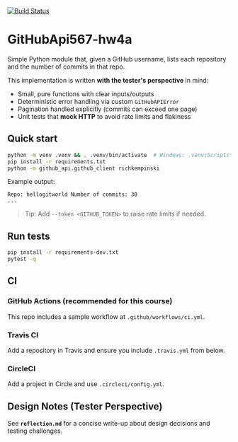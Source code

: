 [![Build Status](https://app.travis-ci.com/zzhan114/GitHubApi567-hw4a.svg?branch=HW03a_Mocking)](https://app.travis-ci.com/zzhan114/GitHubApi567-hw4a)


# GitHubApi567-hw4a

Simple Python module that, given a GitHub username, lists each repository and the number of commits in that repo.

This implementation is written **with the tester's perspective** in mind:
- Small, pure functions with clear inputs/outputs
- Deterministic error handling via custom `GitHubAPIError`
- Pagination handled explicitly (commits can exceed one page)
- Unit tests that **mock HTTP** to avoid rate limits and flakiness

## Quick start

```bash
python -m venv .venv && . .venv/bin/activate  # Windows: .venv\Scripts\activate
pip install -r requirements.txt
python -m github_api.github_client richkempinski
```

Example output:

```
Repo: hellogitworld Number of commits: 30
...
```

> Tip: Add `--token <GITHUB_TOKEN>` to raise rate limits if needed.

## Run tests

```bash
pip install -r requirements-dev.txt
pytest -q
```

## CI

### GitHub Actions (recommended for this course)
This repo includes a sample workflow at `.github/workflows/ci.yml`.

### Travis CI
Add a repository in Travis and ensure you include `.travis.yml` from below.

### CircleCI
Add a project in Circle and use `.circleci/config.yml`.

## Design Notes (Tester Perspective)

See **`reflection.md`** for a concise write-up about design decisions and testing challenges.

